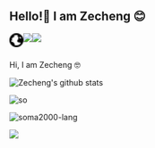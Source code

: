## Hello!👋 I am Zecheng 😊

[<img align="left" height="25" src="https://raw.githubusercontent.com/iconic/open-iconic/master/svg/globe.svg" />](https://cs.stanford.edu/~zecheng)
[<img align="left" height="25" src="https://cdn.jsdelivr.net/npm/simple-icons@3.12.3/icons/googlescholar.svg" />](https://scholar.google.com/citations?user=COTsaIgAAAAJ&hl=en)
[<img align="left" height="25" src="https://cdn.jsdelivr.net/npm/simple-icons@3.12.3/icons/linkedin.svg" />](https://www.linkedin.com/in/zechengzhang/)

<br/>
<br/>

Hi, I am Zecheng 🤓


![Zecheng's github stats](https://github-readme-stats.vercel.app/api?username=zechengz&count_private=true&show_icons=true&theme=merko)


<p align="left"> <img src="https://github-readme-streak-stats.herokuapp.com/?user=zechengz&theme=dark" alt="so" > </p>

<p align="left"> <img src="https://github-readme-stats.vercel.app/api/top-langs?username=zechengz&show_icons=true&locale=en&layout=compact&theme=dark" alt="soma2000-lang" > </p>


![](https://visitor-badge.glitch.me/badge?page_id=github.com/zechengz)

